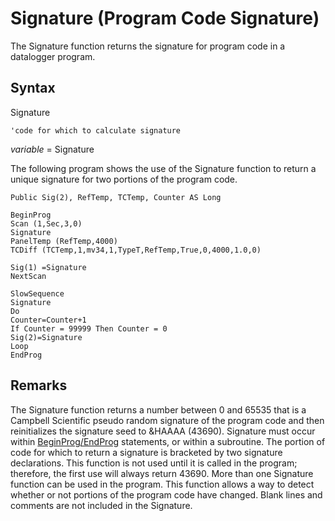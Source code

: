 # Signature (Program Code Signature)

The Signature function returns the signature for program code in a datalogger program.

## Syntax

Signature

```
'code for which to calculate signature
```

_variable_ = Signature

The following program shows the use of the Signature function to return a unique signature for two portions of the program code.

```
Public Sig(2), RefTemp, TCTemp, Counter AS Long

BeginProg
Scan (1,Sec,3,0)
Signature
PanelTemp (RefTemp,4000)
TCDiff (TCTemp,1,mv34,1,TypeT,RefTemp,True,0,4000,1.0,0)

Sig(1) =Signature
NextScan

SlowSequence
Signature
Do
Counter=Counter+1
If Counter = 99999 Then Counter = 0
Sig(2)=Signature
Loop
EndProg
```

## Remarks

The Signature function returns a number between 0 and 65535 that is a Campbell Scientific pseudo random signature of the program code and then reinitializes the signature seed to &HAAAA (43690). Signature must occur within [BeginProg/EndProg](beginprogendprog.md) statements, or within a subroutine. The portion of code for which to return a signature is bracketed by two signature declarations. This function is not used until it is called in the program; therefore, the first use will always return 43690. More than one Signature function can be used in the program. This function allows a way to detect whether or not portions of the program code have changed. Blank lines and comments are not included in the Signature.
